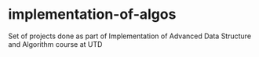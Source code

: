 # implementation-of-algos
Set of projects done as part of Implementation of Advanced Data Structure and Algorithm course at UTD
